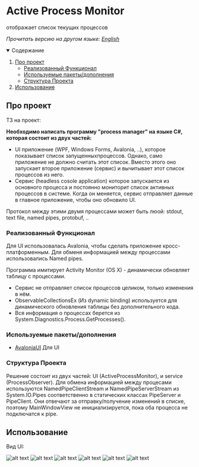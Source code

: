 # Active Process Monitor

отображает список текущих процессов

*Прочитать версию на другом языке: [English](README.md)*

<details open="open">
  <summary>Содержание</summary>
  <ol>
    <li>
      <a href="#about-the-project">Про проект</a>
      <ul>
        <li><a href="#implemented-functionality">Реализованный Функционал</a></li>
        <li><a href="#built-with">Используемые пакеты/дополнения</a></li>
        <li><a href="#structure">Структура Проекта</a></li>
      </ul>
    </li>
    <li><a href="#usage">Использование</a></li>
  </ol>
</details>



## Про проект

ТЗ на проект:

**Необходимо написать программу "process manager" на языке C#, которая состоит из двух частей:**

* UI приложение (WPF, Windows Forms, Avalonia, ..), которое показывает список запущенныхпроцессов. Однако, само приложение не должно считать этот список. Вместо этого оно запускает второе приложение (сервис) и вычитывает этот список процессов из него.
* Сервис (headless cosole application) которое запускается из основного процесса и постоянно мониторит список активных процессов в системе. Когда он меняется, сервис отправляет данные в главное приложение, чтобы оно обновило UI.

Протокол между этими двумя процессами может быть люой: stdout, text file, named pipes, protobuf, ..

### Реализованный Функционал

Для UI использовалась Avalonia, чтобы сделать приложение кросс-платформенным.
Для обменя информацией между процессами использовались Named pipes.

Программа имитирует Activity Monitor (OS X) - динамически обновляет таблицу с процессами.

* Сервис не отправляет список процессов целиком, только изменения в нём.
* ObservableCollectionsEx (Из dynamic binding) используется для динамического обновления таблицы без дополнительного кода.
* Вся информация о процессах берется из System.Diagnostics.Process.GetProcesses().


### Используемые пакеты/дополнения

* [AvaloniaUI](https://github.com/AvaloniaUI/Avalonia) Для UI


### Структура Проекта

Решение состоит из двух частей: UI (ActiveProcessMonitor), и service (ProcessObserver).
Для обмена информацией между процесами используются NamedPipeClientStream и NamedPipeServerStream из System.IO.Pipes соответственно в статических классах PipeServer и PipeClient. Они отвечают за отправку/получение изменений в списке, поэтому MainWindowView не инициализируется, пока оба процесса не подключатся к pipe.


## Использование

Вид UI:

![alt text](screenshots/Home.png "Home/Index")
![alt text](screenshots/Encrypt.png "Action/Encrypt")
![alt text](screenshots/Decrypt.png "Action/Decrypt")
![alt text](screenshots/Text.png "Action/Text")
![alt text](screenshots/Result.png "Action/Result")
![alt text](screenshots/Download.png "Action/Download")

